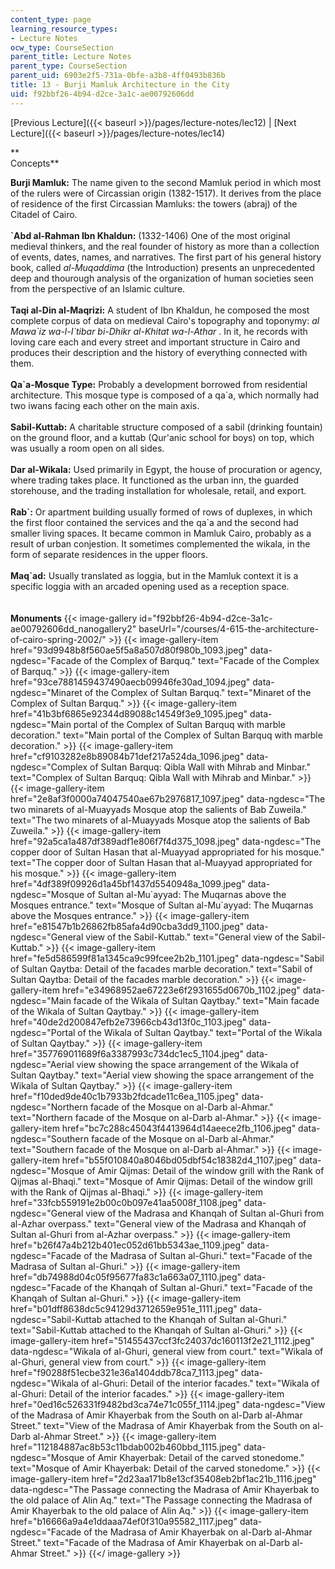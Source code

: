```yaml
---
content_type: page
learning_resource_types:
- Lecture Notes
ocw_type: CourseSection
parent_title: Lecture Notes
parent_type: CourseSection
parent_uid: 6903e2f5-731a-0bfe-a3b8-4ff0493b836b
title: 13 - Burji Mamluk Architecture in the City
uid: f92bbf26-4b94-d2ce-3a1c-ae00792606dd
---
```


[Previous Lecture]({{< baseurl >}}/pages/lecture-notes/lec12) | [Next Lecture]({{< baseurl >}}/pages/lecture-notes/lec14)

**  
Concepts**

**Burji Mamluk:** The name given to the second Mamluk period in which most of the rulers were of Circassian origin (1382-1517). It derives from the place of residence of the first Circassian Mamluks: the towers (abraj) of the Citadel of Cairo.  
   
**&grave;Abd al-Rahman Ibn Khaldun:** (1332-1406) One of the most original medieval thinkers, and the real founder of history as more than a collection of events, dates, names, and narratives. The first part of his general history book, called _al-Muqaddima_ (the Introduction) presents an unprecedented deep and thourough analysis of the organization of human societies seen from the perspective of an Islamic culture.  
   
**Taqi al-Din al-Maqrizi:** A student of Ibn Khaldun, he composed the most complete corpus of data on medieval Cairo's topography and toponymy: _al Mawa&grave;iz wa-l-I&grave;tibar bi-Dhikr al-Khitat wa-l-Athar_ . In it, he records with loving care each and every street and important structure in Cairo and produces their description and the history of everything connected with them.  
   
**Qa&grave;a-Mosque Type:** Probably a development borrowed from residential architecture. This mosque type is composed of a qa&grave;a, which normally had two iwans facing each other on the main axis.  
   
**Sabil-Kuttab:** A charitable structure composed of a sabil (drinking fountain) on the ground floor, and a kuttab (Qur'anic school for boys) on top, which was usually a room open on all sides.  
   
**Dar al-Wikala:** Used primarily in Egypt, the house of procuration or agency, where trading takes place. It functioned as the urban inn, the guarded storehouse, and the trading installation for wholesale, retail, and export.  
   
**Rab&grave;:** Or apartment building usually formed of rows of duplexes, in which the first floor contained the services and the qa&grave;a and the second had smaller living spaces. It became common in Mamluk Cairo, probably as a result of urban conjestion. It sometimes complemented the wikala, in the form of separate residences in the upper floors.  
       
**Maq&grave;ad:** Usually translated as loggia, but in the Mamluk context it is a specific loggia with an arcaded opening used as a reception space.   
   
   
**Monuments**
{{< image-gallery id="f92bbf26-4b94-d2ce-3a1c-ae00792606dd_nanogallery2" baseUrl="/courses/4-615-the-architecture-of-cairo-spring-2002/" >}}
{{< image-gallery-item href="93d9948b8f560ae5f5a8a507d80f980b_1093.jpeg" data-ngdesc="Facade of the Complex of Barquq." text="Facade of the Complex of Barquq." >}}
{{< image-gallery-item href="93ce7881459437490aecb09946fe30ad_1094.jpeg" data-ngdesc="Minaret of the Complex of Sultan Barquq." text="Minaret of the Complex of Sultan Barquq." >}}
{{< image-gallery-item href="41b3bf6865e92344d89088c14549f3e9_1095.jpeg" data-ngdesc="Main portal of the Complex of Sultan Barquq with marble decoration." text="Main portal of the Complex of Sultan Barquq with marble decoration." >}}
{{< image-gallery-item href="cf9103282e8b89084b71def217a524da_1096.jpeg" data-ngdesc="Complex of Sultan Barquq: Qibla Wall with Mihrab and Minbar." text="Complex of Sultan Barquq: Qibla Wall with Mihrab and Minbar." >}}
{{< image-gallery-item href="2e8af3f0000a74047540ae67b2976817_1097.jpeg" data-ngdesc="The two minarets of al-Muayyads Mosque atop the salients of Bab Zuweila." text="The two minarets of al-Muayyads Mosque atop the salients of Bab Zuweila." >}}
{{< image-gallery-item href="92a5ca1a487df389adf1e806f7f4d375_1098.jpeg" data-ngdesc="The copper door of Sultan Hasan that al-Muayyad appropriated for his mosque." text="The copper door of Sultan Hasan that al-Muayyad appropriated for his mosque." >}}
{{< image-gallery-item href="4df389f09926d1a45bf1437d5540948a_1099.jpeg" data-ngdesc="Mosque of Sultan al-Mu&grave;ayyad: The Muqarnas above the Mosques entrance." text="Mosque of Sultan al-Mu&grave;ayyad: The Muqarnas above the Mosques entrance." >}}
{{< image-gallery-item href="e81547b1b26862fb85afa4d90cba3dd9_1100.jpeg" data-ngdesc="General view of the Sabil-Kuttab." text="General view of the Sabil-Kuttab." >}}
{{< image-gallery-item href="fe5d586599f81a1345ca9c99fcee2b2b_1101.jpeg" data-ngdesc="Sabil of Sultan Qaytba: Detail of the facades marble decoration." text="Sabil of Sultan Qaytba: Detail of the facades marble decoration." >}}
{{< image-gallery-item href="e34968952ae67223e6f2931655d0670b_1102.jpeg" data-ngdesc="Main facade of the Wikala of Sultan Qaytbay." text="Main facade of the Wikala of Sultan Qaytbay." >}}
{{< image-gallery-item href="40de2d200847efb2e73966cb43d13f0c_1103.jpeg" data-ngdesc="Portal of the Wikala of Sultan Qaytbay." text="Portal of the Wikala of Sultan Qaytbay." >}}
{{< image-gallery-item href="357769011689f6a3387993c734dc1ec5_1104.jpeg" data-ngdesc="Aerial view showing the space arrangement of the Wikala of Sultan Qaytbay." text="Aerial view showing the space arrangement of the Wikala of Sultan Qaytbay." >}}
{{< image-gallery-item href="f10ded9de40c1b7933b2fdcade11c6ea_1105.jpeg" data-ngdesc="Northern facade of the Mosque on al-Darb al-Ahmar." text="Northern facade of the Mosque on al-Darb al-Ahmar." >}}
{{< image-gallery-item href="bc7c288c45043f4413964d14aeece2fb_1106.jpeg" data-ngdesc="Southern facade of the Mosque on al-Darb al-Ahmar." text="Southern facade of the Mosque on al-Darb al-Ahmar." >}}
{{< image-gallery-item href="b55f010840a8046bd05dbf54c18382d4_1107.jpeg" data-ngdesc="Mosque of Amir Qijmas: Detail of the window grill with the Rank of Qijmas al-Bhaqi." text="Mosque of Amir Qijmas: Detail of the window grill with the Rank of Qijmas al-Bhaqi." >}}
{{< image-gallery-item href="33fcb559191e2b00c0b097e41aa5008f_1108.jpeg" data-ngdesc="General view of the Madrasa and Khanqah of Sultan al-Ghuri from al-Azhar overpass." text="General view of the Madrasa and Khanqah of Sultan al-Ghuri from al-Azhar overpass." >}}
{{< image-gallery-item href="b26f47a4b212b401ec052d61bb5343ae_1109.jpeg" data-ngdesc="Facade of the Madrasa of Sultan al-Ghuri." text="Facade of the Madrasa of Sultan al-Ghuri." >}}
{{< image-gallery-item href="db74988d04c05f95677fa83c1a663a07_1110.jpeg" data-ngdesc="Facade of the Khanqah of Sultan al-Ghuri." text="Facade of the Khanqah of Sultan al-Ghuri." >}}
{{< image-gallery-item href="b01dff8638dc5c94129d3712659e951e_1111.jpeg" data-ngdesc="Sabil-Kuttab attached to the Khanqah of Sultan al-Ghuri." text="Sabil-Kuttab attached to the Khanqah of Sultan al-Ghuri." >}}
{{< image-gallery-item href="51455437ccf3fc24037dc160113f2e21_1112.jpeg" data-ngdesc="Wikala of al-Ghuri, general view from court." text="Wikala of al-Ghuri, general view from court." >}}
{{< image-gallery-item href="f90288f51ecbe321e36a1404ddb78ca7_1113.jpeg" data-ngdesc="Wikala of al-Ghuri: Detail of the interior facades." text="Wikala of al-Ghuri: Detail of the interior facades." >}}
{{< image-gallery-item href="0ed16c526331f9482bd3ca74e71c055f_1114.jpeg" data-ngdesc="View of the Madrasa of Amir Khayerbak from the South on al-Darb al-Ahmar Street." text="View of the Madrasa of Amir Khayerbak from the South on al-Darb al-Ahmar Street." >}}
{{< image-gallery-item href="112184887ac8b53c11bdab002b460bbd_1115.jpeg" data-ngdesc="Mosque of Amir Khayerbak: Detail of the carved stonedome." text="Mosque of Amir Khayerbak: Detail of the carved stonedome." >}}
{{< image-gallery-item href="2d23aa171b8e13cf35408eb2bf1ac21b_1116.jpeg" data-ngdesc="The Passage connecting the Madrasa of Amir Khayerbak to the old palace of Alin Aq." text="The Passage connecting the Madrasa of Amir Khayerbak to the old palace of Alin Aq." >}}
{{< image-gallery-item href="b16666a9a4e1ddaaa74ef0f310a95582_1117.jpeg" data-ngdesc="Facade of the Madrasa of Amir Khayerbak on al-Darb al-Ahmar Street." text="Facade of the Madrasa of Amir Khayerbak on al-Darb al-Ahmar Street." >}}
{{</ image-gallery >}}